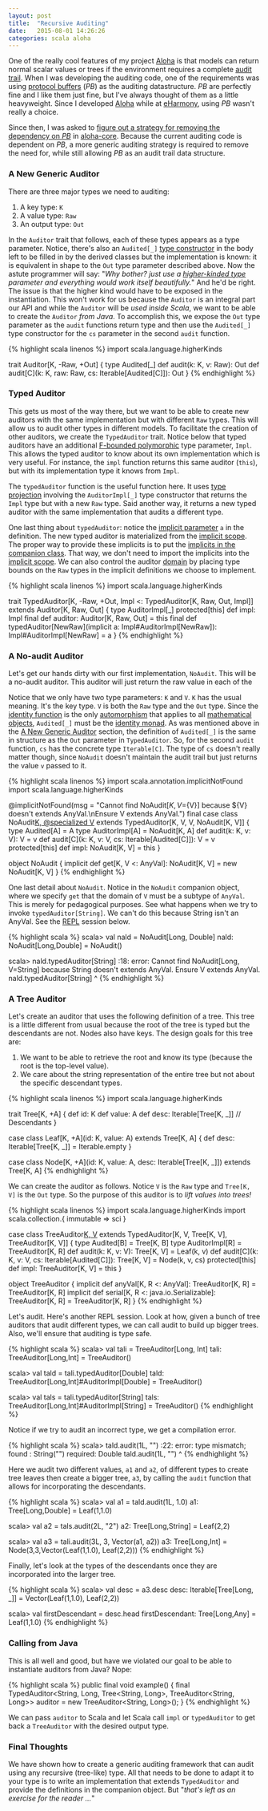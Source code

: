 ```yaml
---
layout: post
title:  "Recursive Auditing"
date:   2015-08-01 14:26:26
categories: scala aloha
---
```


One of the really cool features of my project [Aloha](https://github.com/eharmony/aloha) is that models can return
normal scalar values or trees if the environment requires a complete 
[audit trail](https://en.wikipedia.org/wiki/Audit_trail).  When I was developing the auditing code, one of the 
requirements was using [protocol buffers](https://developers.google.com/protocol-buffers/) (*PB*) as the auditing
datastructure.  *PB* are perfectly fine and I like them just fine, but I've always thought of them as a little 
heavyweight.  Since I developed [Aloha](https://github.com/eharmony/aloha) while at [eHarmony](http://www.eharmony.com), 
using *PB* wasn't really a choice.

Since then, I was asked to 
[figure out a strategy for removing the dependency on *PB*](https://github.com/eHarmony/aloha/issues/8) in 
[aloha-core](https://github.com/eHarmony/aloha/tree/master/aloha-core).  Because the current auditing code is 
dependent on *PB*, a more generic auditing strategy is required to remove the need for, while still allowing 
*PB* as an audit trail data structure. 

### A New Generic Auditor

There are three major types we need to auditing: 

1. A key type: `K`
1. A value type: `Raw`
1. An output type: `Out`
 
In the `Auditor` trait that follows, each of these types appears as a type parameter.  Notice, there's also an
`Audited[_]` [type constructor](http://debasishg.blogspot.com/2009/01/higher-order-abstractions-in-scala-with.html) 
in the body left to be filled in by the derived classes but the implementation is known: it is equivalent in shape 
to the `Out` type parameter described above.  Now the astute programmer will say: "*Why bother? just use a 
[higher-kinded type](https://twitter.github.io/scala_school/advanced-types.html#higher) parameter and 
everything would work itself beautifully.*"  And he'd be right.  The issue is that the higher kind would have to 
be exposed in the instantiation.  This won't work for us because the `Auditor` is an integral part our API and 
while the `Auditor` will be *used inside Scala*, we want to be able to create the `Auditor` *from Java*.  To 
accomplish this, we expose the `Out` type parameter as the `audit` functions return type and then use the 
`Audited[_]` type constructor for the `cs` parameter in the second `audit` function.

{% highlight scala linenos %}
import scala.language.higherKinds

trait Auditor[K, -Raw, +Out] {
  type Audited[_]
  def audit(k: K, v: Raw): Out
  def audit[C](k: K, raw: Raw, cs: Iterable[Audited[C]]): Out
}
{% endhighlight %}

### Typed Auditor

This gets us most of the way there, but we want to be able to create new auditors with the same implementation but 
with different `Raw` types.  This will allow us to audit other types in different models.  To facilitate the 
creation of other auditors, we create the  `TypedAuditor` trait.  Notice below that typed auditors have an 
additional  [F-bounded polymorphic](http://ktoso.github.io/scala-types-of-types/#f-bounded-type) type parameter, 
`Impl`.  This allows the typed auditor to know about its own implementation which is very useful.  For instance, 
the `impl` function returns this same auditor (`this`), but with its implementation type it knows from `Impl`. 

The `typedAuditor` function is the useful function here.  It uses 
[type projection](http://ktoso.github.io/scala-types-of-types/#type-projection) involving the `AuditorImpl[_]`
type constructor that returns the `Impl` type but with a new `Raw` type.  Said another way, it returns a new typed 
auditor with the same implementation that audits a different type.  

One last thing about `typedAuditor`: notice the 
[implicit parameter](http://daily-scala.blogspot.com/2010/04/implicit-parameters.html) `a` in the definition.  The 
new typed auditor is materialized from the 
[implicit scope](http://www.artima.com/pins1ed/implicit-conversions-and-parameters.html#21.2).  The proper way to 
provide these implicits is to put the 
[implicits in the companion class](http://daily-scala.blogspot.com/2010/04/companion-object-implicits.html).  That
way, we don't need to import the implicits into the 
[implicit scope](http://www.artima.com/pins1ed/implicit-conversions-and-parameters.html#21.2).  We can also control
the auditor [domain](https://en.wikipedia.org/wiki/Domain_of_a_function) by placing type bounds on the `Raw` types 
in the implicit definitions we choose to implement. 

{% highlight scala linenos %}
import scala.language.higherKinds

trait TypedAuditor[K, -Raw, +Out, Impl <: TypedAuditor[K, Raw, Out, Impl]] 
extends Auditor[K, Raw, Out] {
  type AuditorImpl[_]
  protected[this] def impl: Impl
  final def auditor: Auditor[K, Raw, Out] = this
  final def typedAuditor[NewRaw](implicit a: Impl#AuditorImpl[NewRaw]): 
    Impl#AuditorImpl[NewRaw] = a
}
{% endhighlight %}

### A No-audit Auditor

Let's get our hands dirty with our first implementation, `NoAudit`.  This will be a no-audit auditor.  This auditor 
will just return the raw value in each of the 

Notice that we only have two type parameters: `K` and `V`.  `K` has the usual meaning.  It's the key type.  `V` is 
both the `Raw` type and the `Out` type.  Since the [identity function](https://en.wikipedia.org/wiki/Identity_function) 
is the only [automorphism](https://en.wikipedia.org/wiki/Automorphism) that applies to all 
[mathematical objects](https://en.wikipedia.org/wiki/Mathematical_object), `Audited[_]` must be the
[identity monad](http://eed3si9n.com/learning-scalaz/Id.html).  As was mentioned above in the 
[A New Generic Auditor](#a-new-generic-auditor) section, the definition of `Audited[_]` is the same in structure
as the `Out` parameter in `TypedAuditor`.  So, for the second `audit` function, `cs` has the concrete type 
`Iterable[C]`.  The type of `cs` doesn't really matter though, since `NoAudit` doesn't maintain the audit trail but 
just returns the value `v` passed to it.

{% highlight scala linenos %}
import scala.annotation.implicitNotFound
import scala.language.higherKinds

@implicitNotFound(msg = "Cannot find NoAudit[${K}, V=${V}] because ${V} doesn't extends AnyVal.\nEnsure V extends AnyVal.")
final case class NoAudit[K, @specialized V]() 
extends TypedAuditor[K, V, V, NoAudit[K, V]] {
  type Audited[A] = A
  type AuditorImpl[A] = NoAudit[K, A]
  def audit(k: K, v: V): V = v
  def audit[C](k: K, v: V, cs: Iterable[Audited[C]]): V = v
  protected[this] def impl: NoAudit[K, V] = this 
}

object NoAudit {
  implicit def get[K, V <: AnyVal]: NoAudit[K, V] = new NoAudit[K, V]
}
{% endhighlight %}

One last detail about `NoAudit`.  Notice in the `NoAudit` companion object, where we specify `get` that the domain 
of `V` must be a subtype of `AnyVal`.  This is merely for pedagogical purposes.  See what happens when we try to
invoke `typedAuditor[String]`.  We can't do this because String isn't an AnyVal.  See the 
[REPL](https://en.wikipedia.org/wiki/Read–eval–print_loop) session below.

{% highlight scala %}
scala> val nald = NoAudit[Long, Double]
nald: NoAudit[Long,Double] = NoAudit()

scala> nald.typedAuditor[String]
<console>:18: error: Cannot find NoAudit[Long, V=String] because String doesn't extends AnyVal.
Ensure V extends AnyVal.
              nald.typedAuditor[String]
                               ^
{% endhighlight %}

### A Tree Auditor

Let's create an auditor that uses the following definition of a tree.  This tree is a little different from usual
because the root of the tree is typed but the descendants are not.  Nodes also have keys.  The design goals for this 
tree are:

1. We want to be able to retrieve the root and know its type (because the root is the top-level value).
1. We care about the string representation of the entire tree but not about the specific descendant types.

{% highlight scala linenos %}
import scala.language.higherKinds

trait Tree[K, +A] {
  def id: K
  def value: A
  def desc: Iterable[Tree[K, _]] // Descendants
}

case class Leaf[K, +A](id: K, value: A) extends Tree[K, A] {
  def desc: Iterable[Tree[K, _]] = Iterable.empty
}

case class Node[K, +A](id: K, value: A, desc: Iterable[Tree[K, _]]) 
extends Tree[K, A]
{% endhighlight %}

We can create the auditor as follows.  Notice `V` is the `Raw` type and `Tree[K, V]` is the `Out` type.  So the 
purpose of this auditor is to *lift values into trees!*

{% highlight scala linenos %}
import scala.language.higherKinds
import scala.collection.{ immutable => sci }

case class TreeAuditor[K, V]() 
extends TypedAuditor[K, V, Tree[K, V], TreeAuditor[K, V]] {
  type Audited[B] = Tree[K, B]
  type AuditorImpl[R] = TreeAuditor[K, R]
  def audit(k: K, v: V): Tree[K, V] = Leaf(k, v)
  def audit[C](k: K, v: V, cs: Iterable[Audited[C]]): Tree[K, V] = 
    Node(k, v, cs)
  protected[this] def impl: TreeAuditor[K, V] = this 
}

object TreeAuditor {
  implicit def anyVal[K, R <: AnyVal]: TreeAuditor[K, R] = 
    TreeAuditor[K, R]
  implicit def serial[K, R <: java.io.Serializable]: TreeAuditor[K, R] = 
    TreeAuditor[K, R]
}
{% endhighlight %}

Let's audit.  Here's another REPL session.  Look at how, given a bunch of tree auditors that audit different types, 
we can call audit to build up bigger trees.  Also, we'll ensure that auditing is type safe.

{% highlight scala %}
scala> val tali = TreeAuditor[Long, Int]
tali: TreeAuditor[Long,Int] = TreeAuditor()

scala> val tald = tali.typedAuditor[Double]
tald: TreeAuditor[Long,Int]#AuditorImpl[Double] = TreeAuditor()

scala> val tals = tali.typedAuditor[String]
tals: TreeAuditor[Long,Int]#AuditorImpl[String] = TreeAuditor()
{% endhighlight %}

Notice if we try to audit an incorrect type, we get a compilation error.

{% highlight scala %}
scala> tald.audit(1L, "")
<console>:22: error: type mismatch;
 found   : String("")
 required: Double
              tald.audit(1L, "")
                             ^
{% endhighlight %}

Here we audit two different values, `a1` and `a2`, of different types to create tree leaves then create a bigger 
tree, `a3`, by calling the `audit` function that allows for incorporating the descendants.  

{% highlight scala %}
scala> val a1 = tald.audit(1L, 1.0)
a1: Tree[Long,Double] = Leaf(1,1.0)

scala> val a2 = tals.audit(2L, "2")
a2: Tree[Long,String] = Leaf(2,2)

scala> val a3 = tali.audit(3L, 3, Vector(a1, a2))
a3: Tree[Long,Int] = Node(3,3,Vector(Leaf(1,1.0), Leaf(2,2)))
{% endhighlight %}

Finally, let's look at the types of the descendants once they are incorporated into the larger tree.

{% highlight scala %}
scala> val desc = a3.desc
desc: Iterable[Tree[Long, _]] = Vector(Leaf(1,1.0), Leaf(2,2))

scala> val firstDescendant = desc.head
firstDescendant: Tree[Long,Any] = Leaf(1,1.0)
{% endhighlight %}

### Calling from Java

This is all well and good, but have we violated our goal to be able to instantiate auditors from Java?  Nope:

{% highlight scala %}
public final void example() {
  final TypedAuditor<String, 
                     Long, 
                     Tree<String, Long>, 
                     TreeAuditor<String, Long>> 
    auditor = new TreeAuditor<String, Long>();
}
{% endhighlight %}

We can pass `auditor` to Scala and let Scala call `impl` or `typedAuditor` to get back a `TreeAuditor` with the 
desired output type.

### Final Thoughts

We have shown how to create a generic auditing framework that can audit using any recursive (tree-like) type.
All that needs to be done to adapt it to your type is to write an implementation that extends `TypedAuditor`
and provide the definitions in the companion object.  But "*that's left as an exercise for the reader ...*"
